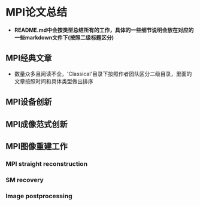 # MPI论文总结
* **README.md中会按类型总结所有的工作，具体的一些细节说明会放在对应的一些markdown文件下(按照二级标题区分)**

## MPI经典文章
* 数量众多且阅读不全，'Classical'目录下按照作者团队区分二级目录，里面的文章按照时间和具体类型做出排序

## MPI设备创新

## MPI成像范式创新

## MPI图像重建工作

### MPI straight reconstruction

### SM recovery

### Image postprocessing
